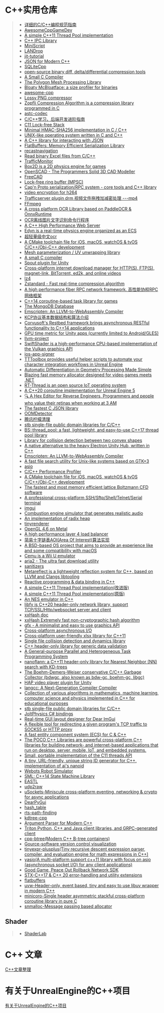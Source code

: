 # C++实用仓库   
>* [详细的C/C++编程规范指南](https://github.com/Qihoo360/safe-rules)  
>* [AwesomeCppGameDev](https://github.com/Caerind/AwesomeCppGameDev)  
>* [A simple C++11 Thread Pool implementation](https://github.com/progschj/ThreadPool)  
>* [C++ IPC Library](https://github.com/mutouyun/cpp-ipc)  
>* [MiniScript](https://github.com/JoeStrout/miniscript)  
>* [LANDrop](https://github.com/LANDrop/LANDrop)  
>* [jit-tutorial](https://github.com/spencertipping/jit-tutorial)  
>* [JSON for Modern C++](https://github.com/nlohmann/json)  
>* [SQLiteCpp](https://github.com/SRombauts/SQLiteCpp)  
>* [open-source binary diff, delta/differential compression tools](https://github.com/jmacd/xdelta)  
>* [A Small C Compiler](https://github.com/rui314/8cc)  
>* [The Polygon Mesh Processing Library](https://github.com/pmp-library/pmp-library)  
>* [Bloaty McBloatface: a size profiler for binaries](https://github.com/google/bloaty)  
>* [awesome-cpp](https://github.com/fffaraz/awesome-cpp)  
>* [Lossy PNG compressor](https://github.com/kornelski/pngquant)  
>* [Zopfli Compression Algorithm is a compression library programmed in C](https://github.com/google/zopfli)  
>* [astc-codec](https://github.com/google/astc-codec)  
>* [C/C++学习，后端开发进阶指南](https://github.com/balloonwj/CppGuide)  
>* [C11 Lock-free Stack](https://github.com/skeeto/lstack)  
>* [Minimal HMAC-SHA256 implementation in C / C++](https://github.com/h5p9sl/hmac_sha256)  
>* [UNIX-like operating system written in C and C++](https://github.com/heatd/Onyx)  
>* [A C++ library for interacting with JSON](https://github.com/open-source-parsers/jsoncpp)  
>* [FlatBuffers: Memory Efficient Serialization Library](https://github.com/google/flatbuffers)  
>* [recastnavigation](https://github.com/recastnavigation/recastnavigation)  
>* [Read binary Excel files from C/C++](https://github.com/libxls/libxls)   
>* [TrafficMonitor](https://github.com/zhongyang219/TrafficMonitor)  
>* [Box2D is a 2D physics engine for games](https://github.com/erincatto/box2d)  
>* [OpenSCAD - The Programmers Solid 3D CAD Modeller](https://github.com/openscad/openscad)  
>* [FreeCAD](https://github.com/FreeCAD/FreeCAD)  
>* [Lock-free ring buffer (MPSC)](https://github.com/rmind/ringbuf)  
>* [Cap'n Proto serialization/RPC system - core tools and C++ library](https://github.com/capnproto/capnproto)  
>* [video encryption for h264](https://github.com/jiulong80s/VIdeoEncryption)  
>* [Trafficserver plugin drm 视频文件拖拽加减密处理 ---mp4](https://github.com/xieyugui/drm_mp4)  
>* [FFmpeg](https://github.com/FFmpeg/FFmpeg)  
>* [A cross platform OCR Library based on PaddleOCR & OnnxRuntime](https://github.com/RapidAI/RapidOCR)  
>* [OCR离线图片文字识别命令行程序](https://github.com/hiroi-sora/PaddleOCR-json)  
>* [A C++ High Performance Web Server](https://github.com/linyacool/WebServer)  
>* [Edyn is a real-time physics engine organized as an ECS](https://github.com/xissburg/edyn)  
>* [超轻量级中文ocr](https://github.com/DayBreak-u/chineseocr_lite)  
>* [A CMake toolchain file for iOS, macOS, watchOS & tvOS C/C++/Obj-C++ development](https://github.com/leetal/ios-cmake)   
>* [Mesh parameterization / UV unwrapping library](https://github.com/jpcy/xatlas)  
>* [A small C compiler](https://github.com/rui314/chibicc)  
>* [Spout plugin for Unity](https://github.com/keijiro/KlakSpout)  
>* [Cross-platform internet download manager for HTTP(S), FTP(S), magnet-link, BitTorrent, ed2k, and online videos](https://github.com/filecxx/FileCentipede)  
>* [lz4](https://github.com/lz4/lz4)  
>* [Zstandard - Fast real-time compression algorithm](https://github.com/facebook/zstd)  
>* [A high performance fiber RPC network framework. 高性能协程RPC网络框架](https://github.com/zavier-wong/acid)  
>* [C++14 coroutine-based task library for games](https://github.com/westquote/SquidTasks)  
>* [The MongoDB Database](https://github.com/mongodb/mongo)  
>* [Emscripten: An LLVM-to-WebAssembly Compiler](https://github.com/emscripten-core/emscripten)  
>* [KCP协议基本数据结构和算法介绍](https://github.com/frimin/learning-kcp-protocol)  
>* [Corvusoft's Restbed framework brings asynchronous RESTful functionality to C++14 applications](https://github.com/Corvusoft/restbed)  
>* [GPU time metric for Unity apps (currently limited to Android/GLES)](https://github.com/google/render-timing-for-unity)  
>* [llvm-project](https://github.com/llvm/llvm-project)  
>* [SwiftShader is a high-performance CPU-based implementation of the Vulkan graphics API](https://github.com/google/swiftshader)  
>* [ios-app-signer](https://github.com/DanTheMan827/ios-app-signer)  
>* [TTToolbox provides useful helper scripts to automate your character integration workflows in Unreal Engine](https://github.com/tuatec/TTToolbox)  
>* [Automatic Differentiation in Geometry Processing Made Simple](https://github.com/patr-schm/TinyAD)  
>* [Blazing fast memory allocator designed for video games meets .NET](https://github.com/nxrighthere/Smmalloc-CSharp)  
>* [RT-Thread is an open source IoT operating system](https://github.com/RT-Thread/rt-thread)  
>* [A C++20 coroutine implementation for Unreal Engine 5](https://github.com/landelare/ue5coro)  
>* [🔍 A Hex Editor for Reverse Engineers, Programmers and people who value their retinas when working at 3 AM](https://github.com/WerWolv/ImHex)  
>* [The fastest C JSON library](https://github.com/ibireme/yyjson)  
>* [OOMDetector](https://github.com/Tencent/OOMDetector)  
>* [腾讯柠檬清理](https://github.com/Tencent/lemon-cleaner)  
>* [stb single-file public domain libraries for C/C++](https://github.com/nothings/stb)  
>* [BS::thread_pool: a fast, lightweight, and easy-to-use C++17 thread pool library](https://github.com/bshoshany/thread-pool)  
>* [Library for collision detection between two convex shapes](https://github.com/danfis/libccd)  
>* [A native alternative to the heavy Electron Unity Hub, written in C++](https://github.com/Ravbug/UnityHubNative)  
>* [Emscripten: An LLVM-to-WebAssembly Compiler](https://github.com/emscripten-core/emscripten)  
>* [A fast file search utility for Unix-like systems based on GTK+3](https://github.com/cboxdoerfer/fsearch)  
>* [asio](https://github.com/chriskohlhoff/asio)  
>* [C/C++ Performance Profiler](https://github.com/google/orbit)  
>* [A CMake toolchain file for iOS, macOS, watchOS & tvOS C/C++/Obj-C++ development](https://github.com/leetal/ios-cmake)  
>* [The fastest and most memory efficient lattice Boltzmann CFD software](https://github.com/ProjectPhysX/FluidX3D)  
>* [A professional cross-platform SSH/Sftp/Shell/Telnet/Serial terminal](https://github.com/kingToolbox/WindTerm)  
>* [imgui](https://github.com/ocornut/imgui)  
>* [Combustion engine simulator that generates realistic audio](https://github.com/ange-yaghi/engine-sim)  
>* [An implementation of radix heap](https://github.com/iwiwi/radix-heap)  
>* [tinyrenderer](https://github.com/ssloy/tinyrenderer)  
>* [OpenGL 4.6 on Metal](https://github.com/openglonmetal/MGL)  
>* [A high performance layer 4 load balancer](https://github.com/facebookincubator/katran)  
>* [简易十字链表AOI(Area Of Interest)算法实现](https://github.com/CandyMi/aoi-c)  
>* [A BSD-based OS project that aims to provide an experience like and some compatibility with macOS](https://github.com/ravynsoft/ravynos)  
>* [Cemu is a Wii U emulator](https://github.com/cemu-project/Cemu)  
>* [aria2 - The ultra fast download utility](https://github.com/aria2/aria2)  
>* [sanitizers](https://github.com/google/sanitizers)  
>* [Metareflect is a lightweight reflection system for C++, based on LLVM and Clangs libtooling](https://github.com/Leandros/metareflect)  
>* [Reactive programming & data binding in C++](https://github.com/KDAB/KDBindings)  
>* [A simple C++11 Thread Pool implementation(改进版)](https://github.com/log4cplus/ThreadPool)  
>* [A simple C++11 Thread Pool implementation(原版)](https://github.com/progschj/ThreadPool)  
>* [An NES emulator in C++](https://github.com/amhndu/SimpleNES)  
>* [libfv is C++20 header-only network library, support TCP/SSL/Http/websocket server and client](https://github.com/fawdlstty/libfv)  
>* [xxHash doc](http://cyan4973.github.io/xxHash/)  
>* [xxHash Extremely fast non-cryptographic hash algorithm](https://github.com/Cyan4973/xxHash)  
>* [gfx - A minimalist and easy to use graphics API](https://github.com/gboisse/gfx)  
>* [Cross-platform asynchronous I/O](https://github.com/libuv/libuv)  
>* [Cross-platform user-friendly xlsx library for C++11](https://github.com/tfussell/xlnt)  
>* [Single file collision detection and dynamics library](https://github.com/mackron/miniphysics)  
>* [C++ header-only library for generic data validation](https://github.com/evgeniums/cpp-validator)  
>* [A General-purpose Parallel and Heterogeneous Task Programming System](https://github.com/taskflow/taskflow)  
>* [nanoflann: a C++11 header-only library for Nearest Neighbor (NN) search with KD-trees](https://github.com/jlblancoc/nanoflann)  
>* [The Boehm-Demers-Weiser conservative C/C++ Garbage Collector (bdwgc, also known as bdw-gc, boehm-gc, libgc)](https://github.com/ivmai/bdwgc)  
>* [HAP video player plugin for Unity](https://github.com/keijiro/KlakHap)  
>* [langcc: A Next-Generation Compiler Compiler](https://github.com/jzimmerman/langcc)  
>* [Collection of various algorithms in mathematics, machine learning, computer science and physics implemented in C++ for educational purposes](https://github.com/TheAlgorithms/C-Plus-Plus)  
>* [stb single-file public domain libraries for C/C++](https://github.com/nothings/stb)  
>* [JoltPhysics C# bindings](https://github.com/amerkoleci/JoltPhysicsSharp)  
>* [Real-time GUI layout designer for Dear ImGui](https://github.com/Raais/ImStudio)  
>* [A flexible tool for redirecting a given program's TCP traffic to SOCKS5 or HTTP proxy](https://github.com/hmgle/graftcp)  
>* [A fast entity component system (ECS) for C & C++](https://github.com/SanderMertens/flecs)  
>* [The POCO C++ Libraries are powerful cross-platform C++ libraries for building network- and internet-based applications that run on desktop, server, mobile, IoT, and embedded systems.](https://github.com/pocoproject/poco)  
>* [Small, portable implementation of the C11 threads API](https://github.com/tinycthread/tinycthread)  
>* [A tiny, URL-friendly, unique string ID generator for C++, implementation of ai's nanoid](https://github.com/mcmikecreations/nanoid_cpp)  
>* [Webots Robot Simulator](https://github.com/cyberbotics/webots)  
>* [SML: C++14 State Machine Library](https://github.com/boost-ext/sml)  
>* [EASTL](https://github.com/electronicarts/EASTL)  
>* [udp2raw](https://github.com/wangyu-/udp2raw)  
>* [uSockets-Miniscule cross-platform eventing, networking & crypto for async applications](https://github.com/uNetworking/uSockets)  
>* [DearPyGui](https://github.com/hoffstadt/DearPyGui)  
>* [hash_table](https://github.com/anholt/hash_table)  
>* [rts-path-finding](https://github.com/guinzoo/rts-path-finding)  
>* [kdtree-cpp](https://github.com/cdalitz/kdtree-cpp)  
>* [Argument Parser for Modern C++](https://github.com/p-ranav/argparse)  
>* [Triton Python, C++ and Java client libraries, and GRPC-generated client](https://github.com/triton-inference-server/client)  
>* [cpp-btree(Modern C++ B-tree containers)](https://github.com/Kronuz/cpp-btree)  
>* [Gource-software version control visualization](https://github.com/acaudwell/Gource)  
>* [tinyexpr-plusplus(Tiny recursive descent expression parser, compiler, and evaluation engine for math expressions in C++)](https://github.com/Blake-Madden/tinyexpr-plusplus)  
>* [yasio(A multi-platform support c++11 library with focus on asio (asynchronous socket I/O) for any client applications)](https://github.com/yasio/yasio)  
>* [Good Game, Peace Out Rollback Network SDK](https://github.com/pond3r/ggpo)  
>* [STX-C++17 & C++ 20 error-handling and utility extensions](https://github.com/lamarrr/STX)  
>* [flatbuffers](https://github.com/google/flatbuffers)  
>* [uvw-Header-only, event based, tiny and easy to use libuv wrapper in modern C++](https://github.com/skypjack/uvw)  
>* [minicoro-Single header asymmetric stackful cross-platform coroutine library in pure C](https://github.com/edubart/minicoro)  
>* [snmalloc-Message passing based allocator](https://github.com/microsoft/snmalloc)  

## Shader  
>* [ShaderLab](https://github.com/BobLChen/ShaderLab/)  

# C++ 文章  
[C++文章整理](./articles/README.md)  

# 有关于UnrealEngine的C++项目  
[有关于UnrealEngine的C++项目](./unrealengine)  
